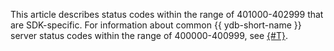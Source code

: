 This article describes status codes within the range of 401000-402999 that are SDK-specific. For information about common {{ ydb-short-name }} server status codes within the range of 400000-400999, see [{#T}](../ydb-status-codes.md).
